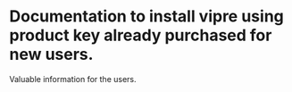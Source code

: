 # Documentation to install vipre using product key already purchased for new users.

Valuable information for the users.


